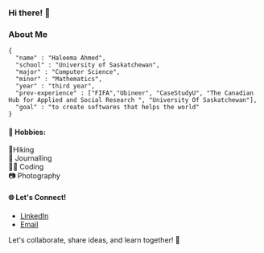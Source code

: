 ### Hi there! 👋

### About Me 
```
{
  "name" : "Haleema Ahmed",
  "school" : "University of Saskatchewan",
  "major" : "Computer Science",
  "minor" : "Mathematics",
  "year" : "third year",
  "prev-experience" : ["FIFA","Ubineer", "CaseStudyU", "The Canadian Hub for Applied and Social Research ", "University Of Saskatchewan"],
  "goal" : "to create softwares that helps the world"
}
```



#### 💫 Hobbies:
🌿Hiking </br>
🌺 Journalling </br>
👩‍💻 Coding  </br>
📷 Photography</br>


#### 🌐 Let's Connect!
- [LinkedIn](https://www.linkedin.com/in/haleema-ahmed-h22/)
- [Email](mailto:hhnimra@gmail.com)
  
Let's collaborate, share ideas, and learn together! 🚀
